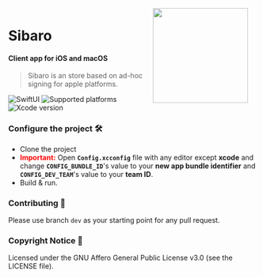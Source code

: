 
<img src="App/Resources/Assets.xcassets/AppIcon.appiconset/512x512@2x.png" width="192" align="right" hspace="20" />

# Sibaro
#### Client app for iOS and macOS

> Sibaro is an store based on ad-hoc signing for apple platforms.

![SwiftUI](https://img.shields.io/badge/SwiftUI-black?logo=swift)
![Supported platforms](https://img.shields.io/badge/Platforms-iOS%2016.0+%20|%20macOS%2013.0-white?logo=apple)
![Xcode version](https://img.shields.io/badge/Xcode%2014+-black?logo=xcode)



### Configure the project 🛠

- Clone the project
- **<span style="color:red">Important:</span>** Open __`Config.xcconfig`__ file with any editor except **xcode** and change __`CONFIG_BUNDLE_ID`__'s value to your **new app bundle identifier** and __`CONFIG_DEV_TEAM`__'s value to your **team ID**.
- Build & run.



### Contributing 🤝

Please use branch `dev` as your starting point for any pull request.



### Copyright Notice 📝

Licensed under the GNU Affero General Public License v3.0 (see the LICENSE file).

